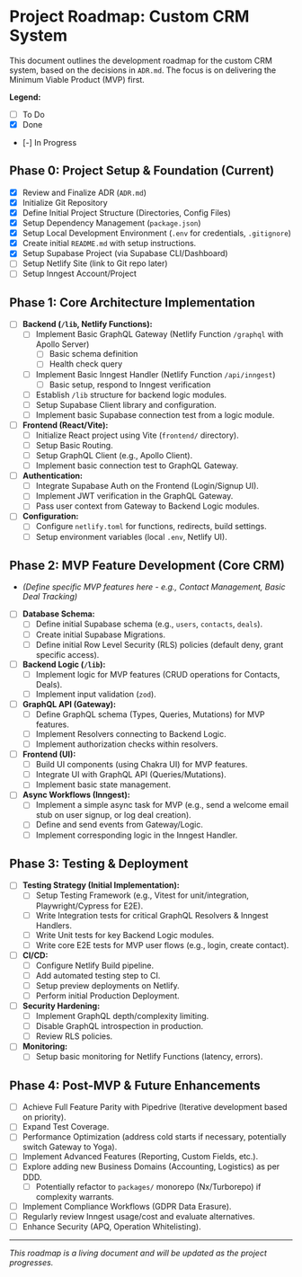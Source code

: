 # Project Roadmap: Custom CRM System

This document outlines the development roadmap for the custom CRM system, based on the decisions in `ADR.md`. The focus is on delivering the Minimum Viable Product (MVP) first.

**Legend:**
*   [ ] To Do
*   [x] Done
*   [-] In Progress

## Phase 0: Project Setup & Foundation (Current)

*   [x] Review and Finalize ADR (`ADR.md`)
*   [x] Initialize Git Repository
*   [x] Define Initial Project Structure (Directories, Config Files)
*   [x] Setup Dependency Management (`package.json`)
*   [x] Setup Local Development Environment (`.env` for credentials, `.gitignore`)
*   [x] Create initial `README.md` with setup instructions.
*   [x] Setup Supabase Project (via Supabase CLI/Dashboard)
*   [ ] Setup Netlify Site (link to Git repo later)
*   [ ] Setup Inngest Account/Project

## Phase 1: Core Architecture Implementation

*   [ ] **Backend (`/lib`, Netlify Functions):**
    *   [ ] Implement Basic GraphQL Gateway (Netlify Function `/graphql` with Apollo Server)
        *   [ ] Basic schema definition
        *   [ ] Health check query
    *   [ ] Implement Basic Inngest Handler (Netlify Function `/api/inngest`)
        *   [ ] Basic setup, respond to Inngest verification
    *   [ ] Establish `/lib` structure for backend logic modules.
    *   [ ] Setup Supabase Client library and configuration.
    *   [ ] Implement basic Supabase connection test from a logic module.
*   [ ] **Frontend (React/Vite):**
    *   [ ] Initialize React project using Vite (`frontend/` directory).
    *   [ ] Setup Basic Routing.
    *   [ ] Setup GraphQL Client (e.g., Apollo Client).
    *   [ ] Implement basic connection test to GraphQL Gateway.
*   [ ] **Authentication:**
    *   [ ] Integrate Supabase Auth on the Frontend (Login/Signup UI).
    *   [ ] Implement JWT verification in the GraphQL Gateway.
    *   [ ] Pass user context from Gateway to Backend Logic modules.
*   [ ] **Configuration:**
    *   [ ] Configure `netlify.toml` for functions, redirects, build settings.
    *   [ ] Setup environment variables (local `.env`, Netlify UI).

## Phase 2: MVP Feature Development (Core CRM)

*   *(Define specific MVP features here - e.g., Contact Management, Basic Deal Tracking)*
*   [ ] **Database Schema:**
    *   [ ] Define initial Supabase schema (e.g., `users`, `contacts`, `deals`).
    *   [ ] Create initial Supabase Migrations.
    *   [ ] Define initial Row Level Security (RLS) policies (default deny, grant specific access).
*   [ ] **Backend Logic (`/lib`):**
    *   [ ] Implement logic for MVP features (CRUD operations for Contacts, Deals).
    *   [ ] Implement input validation (`zod`).
*   [ ] **GraphQL API (Gateway):**
    *   [ ] Define GraphQL schema (Types, Queries, Mutations) for MVP features.
    *   [ ] Implement Resolvers connecting to Backend Logic.
    *   [ ] Implement authorization checks within resolvers.
*   [ ] **Frontend (UI):**
    *   [ ] Build UI components (using Chakra UI) for MVP features.
    *   [ ] Integrate UI with GraphQL API (Queries/Mutations).
    *   [ ] Implement basic state management.
*   [ ] **Async Workflows (Inngest):**
    *   [ ] Implement a simple async task for MVP (e.g., send a welcome email stub on user signup, or log deal creation).
    *   [ ] Define and send events from Gateway/Logic.
    *   [ ] Implement corresponding logic in the Inngest Handler.

## Phase 3: Testing & Deployment

*   [ ] **Testing Strategy (Initial Implementation):**
    *   [ ] Setup Testing Framework (e.g., Vitest for unit/integration, Playwright/Cypress for E2E).
    *   [ ] Write Integration tests for critical GraphQL Resolvers & Inngest Handlers.
    *   [ ] Write Unit tests for key Backend Logic modules.
    *   [ ] Write core E2E tests for MVP user flows (e.g., login, create contact).
*   [ ] **CI/CD:**
    *   [ ] Configure Netlify Build pipeline.
    *   [ ] Add automated testing step to CI.
    *   [ ] Setup preview deployments on Netlify.
    *   [ ] Perform initial Production Deployment.
*   [ ] **Security Hardening:**
    *   [ ] Implement GraphQL depth/complexity limiting.
    *   [ ] Disable GraphQL introspection in production.
    *   [ ] Review RLS policies.
*   [ ] **Monitoring:**
    *   [ ] Setup basic monitoring for Netlify Functions (latency, errors).

## Phase 4: Post-MVP & Future Enhancements

*   [ ] Achieve Full Feature Parity with Pipedrive (Iterative development based on priority).
*   [ ] Expand Test Coverage.
*   [ ] Performance Optimization (address cold starts if necessary, potentially switch Gateway to Yoga).
*   [ ] Implement Advanced Features (Reporting, Custom Fields, etc.).
*   [ ] Explore adding new Business Domains (Accounting, Logistics) as per DDD.
    *   [ ] Potentially refactor to `packages/` monorepo (Nx/Turborepo) if complexity warrants.
*   [ ] Implement Compliance Workflows (GDPR Data Erasure).
*   [ ] Regularly review Inngest usage/cost and evaluate alternatives.
*   [ ] Enhance Security (APQ, Operation Whitelisting).

---

*This roadmap is a living document and will be updated as the project progresses.* 
